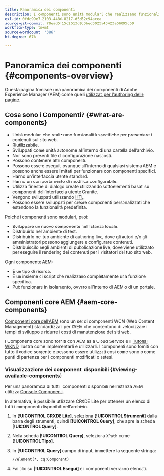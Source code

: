 ```yaml
---
title: Panoramica dei componenti
description: I componenti sono unità modulari che realizzano funzionalità specifiche per presentare i contenuti sul sito web
exl-id: 0fdc99e7-2103-448d-8217-d5d52c94acea
source-git-commit: 78ead5f15c2613d9c3bed3025b43423a66805c59
workflow-type: tm+mt
source-wordcount: '386'
ht-degree: 67%

---
```


# Panoramica dei componenti {#components-overview}

Questa pagina fornisce una panoramica dei componenti di Adobe Experience Manager (AEM) come quelli [utilizzati per l’authoring delle pagine](/help/sites-cloud/authoring/fundamentals/components.md).

## Cosa sono i Componenti? {#what-are-components}

* Unità modulari che realizzano funzionalità specifiche per presentare i contenuti sul sito web.
* Riutilizzabile.
* Sviluppati come unità autonome all’interno di una cartella dell’archivio.
* Non sono presenti file di configurazione nascosti.
* Possono contenere altri componenti.
* Possono essere eseguiti ovunque all&#39;interno di qualsiasi sistema AEM e possono anche essere limitati per funzionare con componenti specifici.
* Hanno un’interfaccia utente standard.
* Hanno un comportamento di modifica configurabile.
* Utilizza finestre di dialogo create utilizzando sottoelementi basati su componenti dell’interfaccia utente Granite.
* Vengono sviluppati utilizzando [HTL](https://experienceleague.adobe.com/docs/experience-manager-htl/content/overview.html?lang=it).
* Possono essere sviluppati per creare componenti personalizzati che estendono la funzionalità predefinita.

Poiché i componenti sono modulari, puoi:

* Sviluppare un nuovo componente nell’istanza locale.
* Distribuirlo nell’ambiente di test.
* Distribuirlo nel tuo ambiente di authoring live, dove gli autori e/o gli amministratori possono aggiungere e configurare contenuti.
* Distribuiscilo negli ambienti di pubblicazione live, dove viene utilizzato per eseguire il rendering dei contenuti per i visitatori del tuo sito web.

Ogni componente AEM:

* È un tipo di risorsa.
* È un insieme di script che realizzano completamente una funzione specifica.
* Può funzionare in isolamento, ovvero all’interno di AEM o di un portale.

## Componenti core AEM {#aem-core-components}

[Componenti core dell’AEM](https://experienceleague.adobe.com/docs/experience-manager-core-components/using/introduction.html?lang=it) sono un set di componenti WCM (Web Content Management) standardizzati per l’AEM che consentono di velocizzare i tempi di sviluppo e ridurre i costi di manutenzione dei siti web.

I Componenti core sono forniti con AEM as a Cloud Service e il [Tutorial WKND](/help/implementing/developing/introduction/develop-wknd-tutorial.md) illustra come implementarli e utilizzarli. I componenti sono forniti con tutto il codice sorgente e possono essere utilizzati così come sono o come punti di partenza per i componenti modificati o estesi.

### Visualizzazione dei componenti disponibili {#viewing-available-components}

Per una panoramica di tutti i componenti disponibili nell’istanza AEM, utilizza [Console Componenti](/help/sites-cloud/authoring/features/components-console.md).

In alternativa, è possibile utilizzare CRXDE Lite per ottenere un elenco di tutti i componenti disponibili nell’archivio.

1. In **[!UICONTROL CRXDE Lite]**, seleziona **[!UICONTROL Strumenti]** dalla barra degli strumenti, quindi **[!UICONTROL Query]**, che apre la scheda **[!UICONTROL Query]**.

1. Nella scheda **[!UICONTROL Query]**, seleziona `XPath` come **[!UICONTROL Tipo]**.

1. In **[!UICONTROL Query]** campo di input, immettere la seguente stringa:

   `//element(*, cq:Component)`

1. Fai clic su **[!UICONTROL Esegui]** e i componenti verranno elencati.
